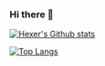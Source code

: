 ### Hi there 👋

[![Hexer's Github stats](https://github-readme-stats.vercel.app/api?username=ahjsrhj&show_icons=true&count_private=true&theme=transparent)](https://github.com/ahjsrhj)


[![Top Langs](https://github-readme-stats.vercel.app/api/top-langs/?username=ahjsrhj&theme=react&layout=compact)](https://github.com/ahjsrhj)

